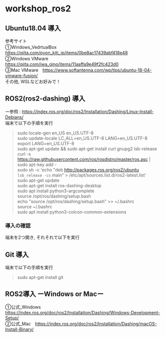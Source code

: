 # workshop_ros2

## Ubuntu18.04 導入
参考サイト <br>
①Windows_VedrtualBox　https://qiita.com/pyon_kiti_jp/items/0be8ac17439abf418e48 <br>
②Windows VMware　https://qiita.com/iwa_gino/items/11aaffa9e49f2fc423d0 <br>
③Mac VMware　https://www.softantenna.com/wp/tips/ubuntu-18-04-vmware-fusion/ <br>
その他, WSLなどお好みで！ <br>

## ROS2(ros2-dashing) 導入
ー参照 : https://index.ros.org/doc/ros2/Installation/Dashing/Linux-Install-Debians/ <br>
端末で以下の手順を実行 <br>
>sudo locale-gen en_US en_US.UTF-8 <br>
>sudo update-locale LC_ALL=en_US.UTF-8 LANG=en_US.UTF-8 <br>
>export LANG=en_US.UTF-8 <br>
>sudo apt-get update && sudo apt-get install curl gnupg2 lsb-release <br>
>curl -s https://raw.githubusercontent.com/ros/rosdistro/master/ros.asc | sudo apt-key add - <br>
>sudo sh -c 'echo "deb http://packages.ros.org/ros2/ubuntu `lsb_release -cs` main" > /etc/apt/sources.list.d/ros2-latest.list' <br>
>sudo apt-get update <br>
>sudo apt-get install ros-dashing-desktop <br>
>sudo apt install python3-argcomplete <br>
>source /opt/ros/dashing/setup.bash <br>
>echo "source /opt/ros/dashing/setup.bash" >> ~/.bashrc <br>
>source ~/.bashrc <br>
>sudo apt install python3-colcon-common-extensions

### 導入の確認
端末を2つ開き, それそれで以下を実行 <br>

## Git 導入
端末で以下の手順を実行 <br>
>sudo apt-get install git <br>

## ROS2導入 ーWindows or Macー
①公式_Windows　https://index.ros.org/doc/ros2/Installation/Dashing/Windows-Development-Setup/ <br>
②公式_Mac　https://index.ros.org/doc/ros2/Installation/Dashing/macOS-Install-Binary/ <br>

